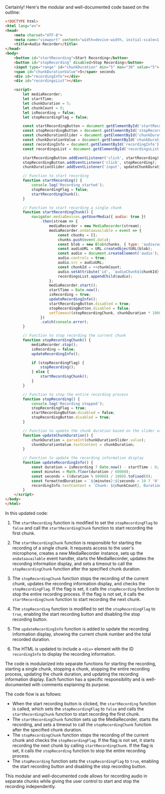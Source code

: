 Certainly! Here's the modular and well-documented code based on the outline:

```html
<!DOCTYPE html>
<html lang="en">
<head>
    <meta charset="UTF-8">
    <meta name="viewport" content="width=device-width, initial-scale=1.0">
    <title>Audio Recorder</title>
</head>
<body>
    <button id="startRecording">Start Recording</button>
    <button id="stopRecording" disabled>Stop Recording</button>
    <input type="range" id="chunkDuration" min="5" max="30" value="5">
    <span id="chunkDurationValue">5</span> seconds
    <div id="recordingInfo"></div>
    <div id="recordingsList"></div>

    <script>
        let mediaRecorder;
        let startTime;
        let chunkDuration = 5;
        let chunkCount = 0;
        let isRecording = false;
        let stopRecordingFlag = false;

        const startRecordingButton = document.getElementById('startRecording');
        const stopRecordingButton = document.getElementById('stopRecording');
        const chunkDurationSlider = document.getElementById('chunkDuration');
        const chunkDurationValue = document.getElementById('chunkDurationValue');
        const recordingInfo = document.getElementById('recordingInfo');
        const recordingsList = document.getElementById('recordingsList');

        startRecordingButton.addEventListener('click', startRecording);
        stopRecordingButton.addEventListener('click', stopRecording);
        chunkDurationSlider.addEventListener('input', updateChunkDuration);

        // Function to start recording
        function startRecording() {
            console.log('Recording started');
            stopRecordingFlag = false;
            startRecordingChunk();
        }

        // Function to start recording a single chunk
        function startRecordingChunk() {
            navigator.mediaDevices.getUserMedia({ audio: true })
                .then(stream => {
                    mediaRecorder = new MediaRecorder(stream);
                    mediaRecorder.ondataavailable = event => {
                        const chunks = [];
                        chunks.push(event.data);
                        const blob = new Blob(chunks, { type: 'audio/wav' });
                        const audioURL = URL.createObjectURL(blob);
                        const audio = document.createElement('audio');
                        audio.controls = true;
                        audio.src = audioURL;
                        const chunkId = ++chunkCount;
                        audio.setAttribute('id', `audioChunk${chunkId}`);
                        recordingsList.appendChild(audio);
                    };
                    mediaRecorder.start();
                    startTime = Date.now();
                    isRecording = true;
                    updateRecordingInfo();
                    startRecordingButton.disabled = true;
                    stopRecordingButton.disabled = false;
                    setTimeout(stopRecordingChunk, chunkDuration * 1000);
                })
                .catch(console.error);
        }

        // Function to stop recording the current chunk
        function stopRecordingChunk() {
            mediaRecorder.stop();
            isRecording = false;
            updateRecordingInfo();

            if (stopRecordingFlag) {
                stopRecording();
            } else {
                startRecordingChunk();
            }
        }

        // Function to stop the entire recording process
        function stopRecording() {
            console.log('Recording stopped');
            stopRecordingFlag = true;
            startRecordingButton.disabled = false;
            stopRecordingButton.disabled = true;
        }

        // Function to update the chunk duration based on the slider value
        function updateChunkDuration() {
            chunkDuration = parseInt(chunkDurationSlider.value);
            chunkDurationValue.textContent = chunkDuration;
        }

        // Function to update the recording information display
        function updateRecordingInfo() {
            const duration = isRecording ? Date.now() - startTime : 0;
            const minutes = Math.floor(duration / 60000);
            const seconds = ((duration % 60000) / 1000).toFixed(0);
            const formattedDuration = `${minutes}:${seconds < 10 ? '0' : ''}${seconds}`;
            recordingInfo.textContent = `Chunk: ${chunkCount}, Duration: ${formattedDuration}`;
        }
    </script>
</body>
</html>
```

In this updated code:

1. The `startRecording` function is modified to set the `stopRecordingFlag` to `false` and call the `startRecordingChunk` function to start recording the first chunk.

2. The `startRecordingChunk` function is responsible for starting the recording of a single chunk. It requests access to the user's microphone, creates a new MediaRecorder instance, sets up the `ondataavailable` event handler, starts the MediaRecorder, updates the recording information display, and sets a timeout to call the `stopRecordingChunk` function after the specified chunk duration.

3. The `stopRecordingChunk` function stops the recording of the current chunk, updates the recording information display, and checks the `stopRecordingFlag`. If the flag is set, it calls the `stopRecording` function to stop the entire recording process. If the flag is not set, it calls the `startRecordingChunk` function to start recording the next chunk.

4. The `stopRecording` function is modified to set the `stopRecordingFlag` to `true`, enabling the start recording button and disabling the stop recording button.

5. The `updateRecordingInfo` function is added to update the recording information display, showing the current chunk number and the total recorded duration.

6. The HTML is updated to include a `<div>` element with the ID `recordingInfo` to display the recording information.

The code is modularized into separate functions for starting the recording, starting a single chunk, stopping a chunk, stopping the entire recording process, updating the chunk duration, and updating the recording information display. Each function has a specific responsibility and is well-documented with comments explaining its purpose.

The code flow is as follows:
- When the start recording button is clicked, the `startRecording` function is called, which sets the `stopRecordingFlag` to `false` and calls the `startRecordingChunk` function to start recording the first chunk.
- The `startRecordingChunk` function sets up the MediaRecorder, starts the recording, and sets a timeout to call the `stopRecordingChunk` function after the specified chunk duration.
- The `stopRecordingChunk` function stops the recording of the current chunk and checks the `stopRecordingFlag`. If the flag is not set, it starts recording the next chunk by calling `startRecordingChunk`. If the flag is set, it calls the `stopRecording` function to stop the entire recording process.
- The `stopRecording` function sets the `stopRecordingFlag` to `true`, enabling the start recording button and disabling the stop recording button.

This modular and well-documented code allows for recording audio in separate chunks while giving the user control to start and stop the recording independently.

